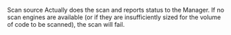 Scan source
Actually does the scan and reports status to the Manager. If no scan engines are available (or if they are insufficiently sized for the volume of code to be scanned), the scan will fail.